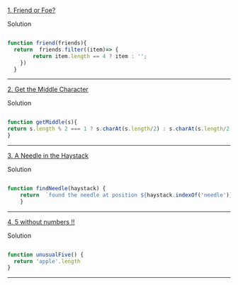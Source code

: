 [1. Friend or Foe?](https://www.codewars.com/kata/55b42574ff091733d900002f/train/javascript)

Solution
```js

function friend(friends){
  return  friends.filter((item)=> {
        return item.length == 4 ? item : '';
    })
  }

```
----

[2. Get the Middle Character](https://www.codewars.com/kata/56747fd5cb988479af000028/train/javascript)

Solution
```js

function getMiddle(s){
return s.length % 2 === 1 ? s.charAt(s.length/2) : s.charAt(s.length/2-1)+s.charAt(s.length/2-1+1)
}

```
----

[3. A Needle in the Haystack](https://www.codewars.com/kata/56676e8fabd2d1ff3000000c/train/javascript)

Solution
```js

function findNeedle(haystack) {
    return  `found the needle at position ${haystack.indexOf('needle')}`
    }

```
----

[4. 5 without numbers !!](https://www.codewars.com/kata/59441520102eaa25260000bf/train/javascript)

Solution
```js

function unusualFive() {
  return 'apple'.length
}

```
----